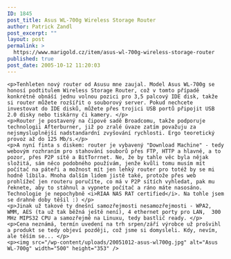 ```yaml
---
ID: 1845
post_title: Asus WL-700g Wireless Storage Router
author: Patrick Zandl
post_excerpt: ""
layout: post
permalink: >
  https://www.marigold.cz/item/asus-wl-700g-wireless-storage-router
published: true
post_date: 2005-10-12 11:20:03
---
```

	<p>Tenhleten nový router od Asusu mne zaujal. Model Asus WL-700g se honosí podtitulem Wireless Storage Router, což v tomto případě konkrétně obnáší jednu volnou pozici pro 3,5 palcový IDE disk, takže si router můžete rozšířit o souborový server. Pokud nechcete investovat do IDE disků, můžete přes trojici USB portů připojit USB 2.0 disky nebo tiskárny či kamery. </p>
	<p>Router je postavený na čipové sadě Broadcomu, takže podporuje technologii Afterburner, již po zralé úvaze zatím považuju za nejsmysluplnější nadstandardní zvyšování rychlosti. Ergo teoretický provoz až do 125 Mb/s.</p>
	<p>A nyní finta s diskem: router je vybavený "Download Machine" - tedy webovým rozhraním pro stahování souborů přes FTP, HTTP a hlavně, a to pozor, přes P2P sítě a BitTorrnet. Ne, že by tahle věc byla nějak složitá, sám něco podobného používám, jenže kvůli tomu musím mít počítač na páteři a možnost mít jen lehký router pro totéž by se mi hodně líbila. Mnoha dalším lidem jistě také, protože přes web prohlížeč jen routeru poručíte, co má v P2P sítích vyhledat, pak mu řeknete, aby to stáhnul a vypnete počítač a ráno máte nasosáno. Technologie je nepochybně <i>RIAA NAS RAT certified</i>. Na tohle jsem se drahně doby těšil :) </p>
	<p>Jinak už takové ty dnešní samozřejmosti nesamozřejmosti - WPA2, WMM, AES (ta už tak běžná ještě není), 4 ethernet porty pro LAN,  300 MHz MIPS32 CPU a samozřejmě na Linuxu, tedy bastlič ready. </p>
	<p>Cena neznámá, termín uvedení na trh srpen/září výrobce už prošvihl a produkt se tedy objeví později, což jsme si domysleli. Kdy, nevím, ale těším se... </p>
	<p><img src="/wp-content/uploads/20051012-asus-wl700g.jpg" alt="Asus WL-700g" width="500" height="353" />
</p>